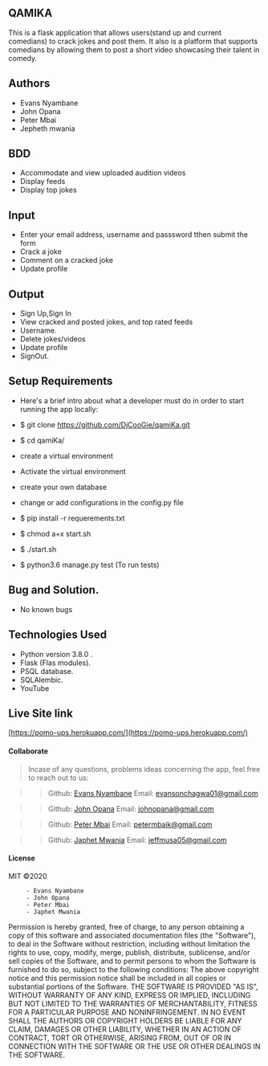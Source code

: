 ## QAMIKA

This is a flask application that allows users(stand up and current comedians) to crack jokes and post them. It also is a platform that supports comedians by allowing them to post a short video showcasing their talent in comedy.


## Authors
  - Evans Nyambane
  - John Opana
  - Peter Mbai
  - Jepheth mwania


## BDD
  - Accommodate and view uploaded audition videos
  - Display feeds
  - Display top jokes 


## Input
  - Enter your email address, username and passsword tthen submit the form
  - Crack a joke
  - Comment on a cracked joke
  - Update profile

## Output
  - Sign Up,Sign In
  - View cracked and posted jokes, and top rated feeds
  - Username.
  - Delete jokes/videos
  - Update profile
  - SignOut.


## Setup Requirements

  - Here's a brief intro about what a developer must do in order to start running the app locally:

   - $ git clone https://github.com/DjCooGie/qamiKa.git
   -  $ cd qamiKa/

   - create a virtual environment
   -  Activate the virtual environment
   -  create your own database
   - change or add configurations in the config.py file
   -  $ pip install -r requerements.txt
   - $ chmod a+x start.sh
   - $ ./start.sh
   - $ python3.6 manage.py test (To run tests)


## Bug and Solution.
   - No known bugs

## Technologies Used
  - Python version 3.8.0 .
  - Flask (Flas modules).
  - PSQL database.
  - SQLAlembic.
  - YouTube

## Live Site link
[https://pomo-ups.herokuapp.com/](https://pomo-ups.herokuapp.com/)

#### Collaborate
>Incase of any questions, problems ideas concerning the app, feel free to reach out to us:

>>Github: [Evans Nyambane](https://github.com/DjCooGie)
>>Email: evansonchagwa01@gmail.com

>>Github: [John Opana](https://github.com/johnopana)
>>Email: johnopana@gmail.com

>>Github: [Peter Mbai](https://github.com/Peter302)
>>Email: petermbaik@gmail.com

>>Github: [Japhet Mwania](https://github.com/Jeffacy99)
>>Email: jeffmusa05@gmail.com


#### License
MIT
&copy;2020 

         - Evans Nyambane
         - John Opana 
         - Peter Mbai
         - Japhet Mwania


Permission is hereby granted, free of charge, to any person obtaining a copy
of this software and associated documentation files (the "Software"), to deal
in the Software without restriction, including without limitation the rights
to use, copy, modify, merge, publish, distribute, sublicense, and/or sell
copies of the Software, and to permit persons to whom the Software is
furnished to do so, subject to the following conditions:
The above copyright notice and this permission notice shall be included in all
copies or substantial portions of the Software.
THE SOFTWARE IS PROVIDED "AS IS", WITHOUT WARRANTY OF ANY KIND, EXPRESS OR
IMPLIED, INCLUDING BUT NOT LIMITED TO THE WARRANTIES OF MERCHANTABILITY,
FITNESS FOR A PARTICULAR PURPOSE AND NONINFRINGEMENT. IN NO EVENT SHALL THE
AUTHORS OR COPYRIGHT HOLDERS BE LIABLE FOR ANY CLAIM, DAMAGES OR OTHER
LIABILITY, WHETHER IN AN ACTION OF CONTRACT, TORT OR OTHERWISE, ARISING FROM,
OUT OF OR IN CONNECTION WITH THE SOFTWARE OR THE USE OR OTHER DEALINGS IN THE
SOFTWARE.